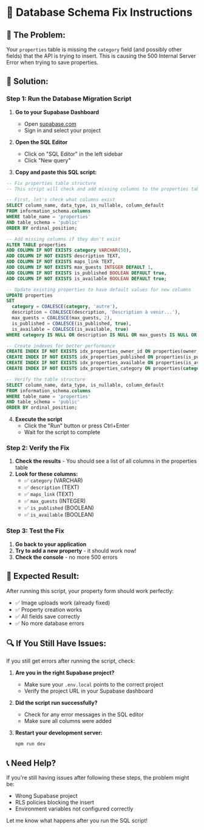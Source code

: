 # 🔧 Database Schema Fix Instructions

## 🎯 **The Problem:**
Your `properties` table is missing the `category` field (and possibly other fields) that the API is trying to insert. This is causing the 500 Internal Server Error when trying to save properties.

## 🚀 **Solution:**

### **Step 1: Run the Database Migration Script**

1. **Go to your Supabase Dashboard**
   - Open [supabase.com](https://supabase.com)
   - Sign in and select your project

2. **Open the SQL Editor**
   - Click on "SQL Editor" in the left sidebar
   - Click "New query"

3. **Copy and paste this SQL script:**

```sql
-- Fix properties table structure
-- This script will check and add missing columns to the properties table

-- First, let's check what columns exist
SELECT column_name, data_type, is_nullable, column_default
FROM information_schema.columns 
WHERE table_name = 'properties' 
AND table_schema = 'public'
ORDER BY ordinal_position;

-- Add missing columns if they don't exist
ALTER TABLE properties 
ADD COLUMN IF NOT EXISTS category VARCHAR(50),
ADD COLUMN IF NOT EXISTS description TEXT,
ADD COLUMN IF NOT EXISTS maps_link TEXT,
ADD COLUMN IF NOT EXISTS max_guests INTEGER DEFAULT 1,
ADD COLUMN IF NOT EXISTS is_published BOOLEAN DEFAULT true,
ADD COLUMN IF NOT EXISTS is_available BOOLEAN DEFAULT true;

-- Update existing properties to have default values for new columns
UPDATE properties 
SET 
  category = COALESCE(category, 'autre'),
  description = COALESCE(description, 'Description à venir...'),
  max_guests = COALESCE(max_guests, 2),
  is_published = COALESCE(is_published, true),
  is_available = COALESCE(is_available, true)
WHERE category IS NULL OR description IS NULL OR max_guests IS NULL OR is_published IS NULL OR is_available IS NULL;

-- Create indexes for better performance
CREATE INDEX IF NOT EXISTS idx_properties_owner_id ON properties(owner_id);
CREATE INDEX IF NOT EXISTS idx_properties_published ON properties(is_published);
CREATE INDEX IF NOT EXISTS idx_properties_available ON properties(is_available);
CREATE INDEX IF NOT EXISTS idx_properties_category ON properties(category);

-- Verify the table structure
SELECT column_name, data_type, is_nullable, column_default
FROM information_schema.columns 
WHERE table_name = 'properties' 
AND table_schema = 'public'
ORDER BY ordinal_position;
```

4. **Execute the script**
   - Click the "Run" button or press Ctrl+Enter
   - Wait for the script to complete

### **Step 2: Verify the Fix**

1. **Check the results** - You should see a list of all columns in the properties table
2. **Look for these columns:**
   - ✅ `category` (VARCHAR)
   - ✅ `description` (TEXT)
   - ✅ `maps_link` (TEXT)
   - ✅ `max_guests` (INTEGER)
   - ✅ `is_published` (BOOLEAN)
   - ✅ `is_available` (BOOLEAN)

### **Step 3: Test the Fix**

1. **Go back to your application**
2. **Try to add a new property** - it should work now!
3. **Check the console** - no more 500 errors

## 🎉 **Expected Result:**

After running this script, your property form should work perfectly:
- ✅ Image uploads work (already fixed)
- ✅ Property creation works
- ✅ All fields save correctly
- ✅ No more database errors

## 🔍 **If You Still Have Issues:**

If you still get errors after running the script, check:

1. **Are you in the right Supabase project?**
   - Make sure your `.env.local` points to the correct project
   - Verify the project URL in your Supabase dashboard

2. **Did the script run successfully?**
   - Check for any error messages in the SQL editor
   - Make sure all columns were added

3. **Restart your development server:**
   ```bash
   npm run dev
   ```

## 📞 **Need Help?**

If you're still having issues after following these steps, the problem might be:
- Wrong Supabase project
- RLS policies blocking the insert
- Environment variables not configured correctly

Let me know what happens after you run the SQL script! 